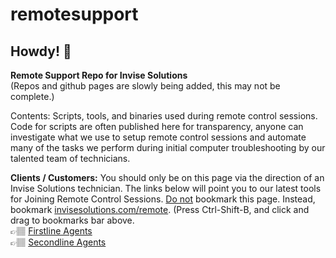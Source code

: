 # remotesupport
## Howdy! 👋
**Remote Support Repo for Invise Solutions**<br/>
(Repos and github pages are slowly being added, this may not be complete.)<br/>

Contents: Scripts, tools, and binaries used during remote control sessions. Code for scripts are often published here for transparency, anyone can investigate what we use to setup remote control sessions and automate many of the tasks we perform during initial computer troubleshooting by our talented team of technicians.

**Clients / Customers:**
You should only be on this page via the direction of an Invise Solutions technician. The links below will point you to our latest tools for Joining Remote Control Sessions. <ins>Do not</ins> bookmark this page. Instead, bookmark [invisesolutions.com/remote](https://invisesolutions.com/remote/). (Press Ctrl-Shift-B, and click and drag to bookmarks bar above.<br/>
👉🏽 [Firstline Agents](https://github.com/invisesolutions/remotesupport/releases/tag/firstline)<br/>
👉🏽 [Secondline Agents](https://github.com/invisesolutions/remotesupport/releases/tag/secondline)<br/>

<!--
**Here are some ideas to get you started:**
🙋‍♀️ A short introduction - what is your organization all about?
🌈 Contribution guidelines - how can the community get involved?
👩‍💻 Useful resources - where can the community find your docs? Is there anything else the community should know?
🍿 Fun facts - what does your team eat for breakfast?
🧙 Remember, you can do mighty things with the power of [Markdown](https://docs.github.com/github/writing-on-github/getting-started-with-writing-and-formatting-on-github/basic-writing-and-formatting-syntax)
-->
